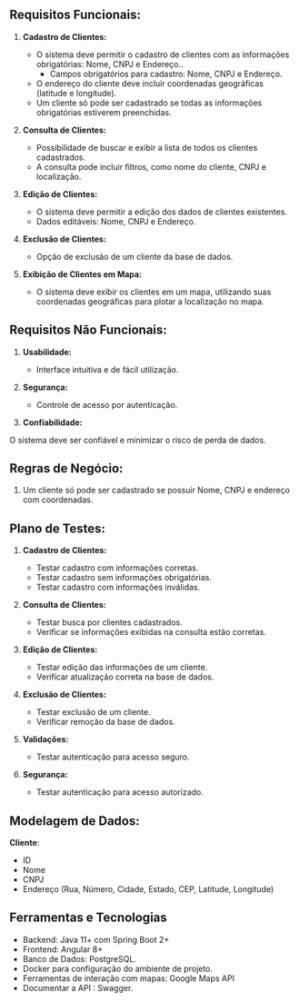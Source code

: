 ## Requisitos Funcionais:

1. **Cadastro de Clientes:**
   - O sistema deve permitir o cadastro de clientes com as informações obrigatórias: Nome, CNPJ e Endereço..
     - Campos obrigatórios para cadastro: Nome, CNPJ e Endereço.
   - O endereço do cliente deve incluir coordenadas geográficas (latitude e longitude).
   - Um cliente só pode ser cadastrado se todas as informações obrigatórias estiverem preenchidas.

2. **Consulta de Clientes:**
   - Possibilidade de buscar e exibir a lista de todos os clientes cadastrados.
   - A consulta pode incluir filtros, como nome do cliente, CNPJ e localização.

3. **Edição de Clientes:**
   - O sistema deve permitir a edição dos dados de clientes existentes.
   - Dados editáveis: Nome, CNPJ e Endereço.

4. **Exclusão de Clientes:**
   - Opção de exclusão de um cliente da base de dados.

5. **Exibição de Clientes em Mapa:**
    - O sistema deve exibir os clientes em um mapa, utilizando suas coordenadas geográficas para plotar a localização no mapa.

## Requisitos Não Funcionais:

1. **Usabilidade:**
   - Interface intuitiva e de fácil utilização.

2. **Segurança:**
   - Controle de acesso por autenticação.
  
3. **Confiabilidade:**

O sistema deve ser confiável e minimizar o risco de perda de dados.



## Regras de Negócio:

1. Um cliente só pode ser cadastrado se possuir Nome, CNPJ e endereço com coordenadas.

   

## Plano de Testes:

1. **Cadastro de Clientes:**
   - Testar cadastro com informações corretas.
   - Testar cadastro sem informações obrigatórias.
   - Testar cadastro com informações inválidas.

2. **Consulta de Clientes:**
   - Testar busca por clientes cadastrados.
   - Verificar se informações exibidas na consulta estão corretas.

3. **Edição de Clientes:**
   - Testar edição das informações de um cliente.
   - Verificar atualização correta na base de dados.

4. **Exclusão de Clientes:**
   - Testar exclusão de um cliente.
   - Verificar remoção da base de dados.

6. **Validações:**
   - Testar autenticação para acesso seguro.

7. **Segurança:**
   - Testar autenticação para acesso autorizado.

## Modelagem de Dados:
**Cliente**:
  - ID
  - Nome
  - CNPJ
  - Endereço (Rua, Número, Cidade, Estado, CEP, Latitude, Longitude)

## Ferramentas e Tecnologias
  - Backend: Java 11+ com Spring Boot 2+
  - Frontend: Angular 8+
  - Banco de Dados: PostgreSQL.
  - Docker para configuração do ambiente de projeto.
  - Ferramentas de interação com mapas:  Google Maps API
  - Documentar a API : Swagger.
